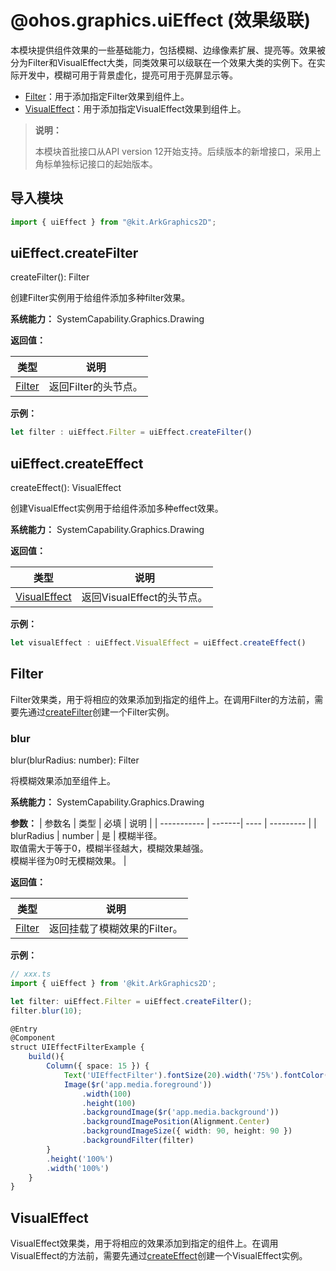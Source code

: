 # @ohos.graphics.uiEffect (效果级联)

<!--Kit: ArkGraphics 2D-->
<!--Subsystem: Graphics-->
<!--Owner: @hanamaru-->
<!--Designer: @gaoweihua-->
<!--Tester: @zhaoxiaoguang2-->
<!--Adviser: @ge-yafang-->

本模块提供组件效果的一些基础能力，包括模糊、边缘像素扩展、提亮等。效果被分为Filter和VisualEffect大类，同类效果可以级联在一个效果大类的实例下。在实际开发中，模糊可用于背景虚化，提亮可用于亮屏显示等。

- [Filter](#filter)：用于添加指定Filter效果到组件上。
- [VisualEffect](#visualeffect)：用于添加指定VisualEffect效果到组件上。

> **说明：**
> 
> 本模块首批接口从API version 12开始支持。后续版本的新增接口，采用上角标单独标记接口的起始版本。

## 导入模块

```ts
import { uiEffect } from "@kit.ArkGraphics2D";
```

## uiEffect.createFilter
createFilter(): Filter

创建Filter实例用于给组件添加多种filter效果。

**系统能力：** SystemCapability.Graphics.Drawing

**返回值：**

| 类型              | 说明                 |
| ------------------| ------------------- |
| [Filter](#filter) | 返回Filter的头节点。 |

**示例：**

```ts
let filter : uiEffect.Filter = uiEffect.createFilter()
```

## uiEffect.createEffect
createEffect(): VisualEffect

创建VisualEffect实例用于给组件添加多种effect效果。

**系统能力：** SystemCapability.Graphics.Drawing

**返回值：**

| 类型                          | 说明                       |
| ----------------------------- | ------------------------- |
| [VisualEffect](#visualeffect) | 返回VisualEffect的头节点。 |

**示例：**

```ts
let visualEffect : uiEffect.VisualEffect = uiEffect.createEffect()
```

## Filter
Filter效果类，用于将相应的效果添加到指定的组件上。在调用Filter的方法前，需要先通过[createFilter](#uieffectcreatefilter)创建一个Filter实例。

### blur
blur(blurRadius: number): Filter

将模糊效果添加至组件上。

**系统能力：** SystemCapability.Graphics.Drawing

**参数：**
| 参数名       | 类型   | 必填 | 说明       |
| ----------- | -------| ---- | --------- |
| blurRadius  | number | 是   | 模糊半径。<br/>取值需大于等于0，模糊半径越大，模糊效果越强。<br/>模糊半径为0时无模糊效果。 |

**返回值：**

| 类型               | 说明                       |
| ----------------- | -------------------------- |
| [Filter](#filter) | 返回挂载了模糊效果的Filter。 |

**示例：**

```ts
// xxx.ts
import { uiEffect } from '@kit.ArkGraphics2D';

let filter: uiEffect.Filter = uiEffect.createFilter();
filter.blur(10);

@Entry
@Component
struct UIEffectFilterExample {
    build(){
        Column({ space: 15 }) {
            Text('UIEffectFilter').fontSize(20).width('75%').fontColor('#DCDCDC')
            Image($r('app.media.foreground'))
                .width(100)
                .height(100)
                .backgroundImage($r('app.media.background'))
                .backgroundImagePosition(Alignment.Center)
                .backgroundImageSize({ width: 90, height: 90 })
                .backgroundFilter(filter)
        }
        .height('100%')
        .width('100%')
    }
}
```

## VisualEffect
VisualEffect效果类，用于将相应的效果添加到指定的组件上。在调用VisualEffect的方法前，需要先通过[createEffect](#uieffectcreateeffect)创建一个VisualEffect实例。